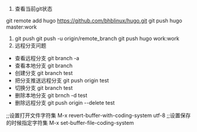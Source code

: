 
   1. 查看当前git状态
      	
git remote add hugo https://github.com/bhblinux/hugo.git
git push hugo master:work
1. git push
git push -u origin/remote_branch
git push hugo work:work
1. 远程分支问题
- 查看远程分支
	git branch -a 
- 查看本地分支
	git branch
- 创建分支
	git branch test
- 把分支推送远程分支
	git push origin test
- 切换分支
	git branch test
- 删除本地分支
	git brnch -d test
- 删除远程分支
	git push origin --delete test







;;设置打开文件字符集
M-x revert-buffer-with-coding-system utf-8
;;设置保存的时候指定字符集
M-x set-buffer-file-coding-system



